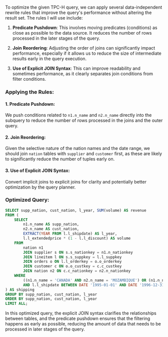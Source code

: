 To optimize the given TPC-H query, we can apply several data-independent rewrite rules that improve the query's performance without altering the result set. The rules I will use include:

1. **Predicate Pushdown**: This involves moving predicates (conditions) as close as possible to the data source. It reduces the number of rows processed in the later stages of the query.

2. **Join Reordering**: Adjusting the order of joins can significantly impact performance, especially if it allows us to reduce the size of intermediate results early in the query execution.

3. **Use of Explicit JOIN Syntax**: This can improve readability and sometimes performance, as it clearly separates join conditions from filter conditions.

### Applying the Rules:

#### 1. Predicate Pushdown:
We push conditions related to `n1.n_name` and `n2.n_name` directly into the subquery to reduce the number of rows processed in the joins and the outer query.

#### 2. Join Reordering:
Given the selective nature of the nation names and the date range, we should join `nation` tables with `supplier` and `customer` first, as these are likely to significantly reduce the number of tuples early on.

#### 3. Use of Explicit JOIN Syntax:
Convert implicit joins to explicit joins for clarity and potentially better optimization by the query planner.

### Optimized Query:
```sql
SELECT supp_nation, cust_nation, l_year, SUM(volume) AS revenue
FROM (
    SELECT
        n1.n_name AS supp_nation,
        n2.n_name AS cust_nation,
        EXTRACT(YEAR FROM l.l_shipdate) AS l_year,
        l.l_extendedprice * (1 - l.l_discount) AS volume
    FROM
        nation n1
        JOIN supplier s ON s.s_nationkey = n1.n_nationkey
        JOIN lineitem l ON s.s_suppkey = l.l_suppkey
        JOIN orders o ON l.l_orderkey = o.o_orderkey
        JOIN customer c ON o.o_custkey = c.c_custkey
        JOIN nation n2 ON c.c_nationkey = n2.n_nationkey
    WHERE
        ((n1.n_name = 'CANADA' AND n2.n_name = 'MOZAMBIQUE') OR (n1.n_name = 'MOZAMBIQUE' AND n2.n_name = 'CANADA'))
        AND l.l_shipdate BETWEEN DATE '1995-01-01' AND DATE '1996-12-31'
) AS shipping
GROUP BY supp_nation, cust_nation, l_year
ORDER BY supp_nation, cust_nation, l_year
LIMIT ALL;
```

In this optimized query, the explicit JOIN syntax clarifies the relationships between tables, and the predicate pushdown ensures that the filtering happens as early as possible, reducing the amount of data that needs to be processed in later stages of the query.